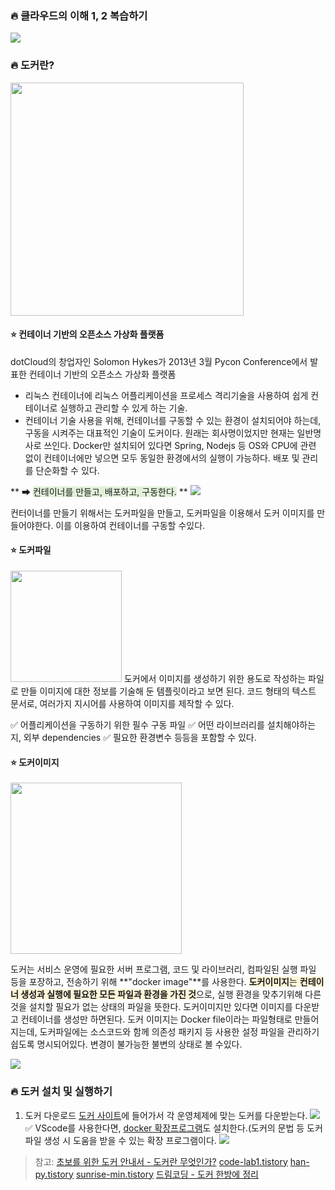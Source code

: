 ### 🔥 클라우드의 이해 1, 2 복습하기

![](https://velog.velcdn.com/images/eugenieseo16/post/df67a717-662c-422e-8507-9ab6df4c077a/image.jpg)

### 🔥 도커란?

<img src="https://velog.velcdn.com/images/eugenieseo16/post/61f30743-7af0-480f-b35f-298cebe1818e/image.png" title="" alt="" width="373">

#### ⭐ **컨테이너 기반의 오픈소스 가상화 플랫폼**

dotCloud의 창업자인 Solomon Hykes가 2013년 3월 Pycon Conference에서 발표한 컨테이너 기반의 오픈소스 가상화 플랫폼

- 리눅스 컨테이너에 리눅스 어플리케이션을 프로세스 격리기술을 사용하여 쉽게 컨테이너로 실행하고 관리할 수 있게 하는 기술.
- 컨테이너 기술 사용을 위해, 컨테이너를 구동할 수 있는 환경이 설치되어야 하는데, 구동을 시켜주는 대표적인 기술이 도커이다. 원래는 회사명이었지만 현재는 일반명사로 쓰인다. Docker만 설치되어 있다면 Spring, Nodejs 등 OS와 CPU에 관련 없이 컨테이너에만 넣으면 모두 동일한 환경에서의 실행이 가능하다. 배포 및 관리를 단순화할 수 있다.

** ➡ <span style="background-color:#e2f0d9;">  컨테이너를 만들고, 배포하고, 구동한다.</span> **
![](https://velog.velcdn.com/images/eugenieseo16/post/2b020237-4394-4365-b238-107d541a39f1/image.png)

컨터이너를 만들기 위해서는 도커파일을 만들고, 도커파일을 이용해서 도커 이미지를 만들어야한다. 이를 이용하여 컨테이너를 구동할 수있다.

#### ⭐ 도커파일

<img src="https://velog.velcdn.com/images/eugenieseo16/post/b206b530-434b-4b27-8093-9a89e286310b/image.png" title="" alt="" width="178">
도커에서 이미지를 생성하기 위한 용도로 작성하는 파일로 만들 이미지에 대한 정보를 기술해 둔 템플릿이라고 보면 된다. 코드 형태의 텍스트 문서로, 여러가지 지시어를 사용하여 이미지를 제작할 수 있다.

✅ 어플리케이션을 구동하기 위한 필수 구동 파일
✅ 어떤 라이브러리를 설치해야하는지, 외부 dependencies
✅ 필요한 환경변수
등등을 포함할 수 있다.

#### ⭐ 도커이미지

<img src="https://velog.velcdn.com/images/eugenieseo16/post/b8f68db1-eff9-4636-a1f2-8b54068a280e/image.png" title="" alt="" width="274">

도커는 서비스 운영에 필요한 서버 프로그램, 코드 및 라이브러리, 컴파일된 실행 파일 등을 포장하고, 전송하기 위해 **"docker image"**를 사용한다. 
<span style="background-color:#fff5d8;"> **도커이미지**는 **컨테이너 생성과 실행에 필요한 모든 파일과 환경을 가진 것**</span>으로, 실행 환경을 맞추기위해 다른것을 설치할 필요가 없는 상태의 파일을 뜻한다. 도커이미지만 있다면 이미지를 다운받고 컨테이너를 생성만 하면된다. 도커 이미지는 Docker file이라는 파일형태로 만들어지는데, 도커파일에는 소스코드와 함께 의존성 패키지 등 사용한 설정 파일을 관리하기 쉽도록 명시되어있다.
변경이 불가능한 불변의 상태로 볼 수있다.

![](https://velog.velcdn.com/images/eugenieseo16/post/8bf8cbf8-9b70-4790-9adf-991c7e1ad186/image.png)

### 🔥 도커 설치 및 실행하기

1. 도커 다운로드
   [도커 사이트](https://www.docker.com/)에 들어가서 각 운영체제에 맞는 도커를 다운받는다.
   ![](https://velog.velcdn.com/images/eugenieseo16/post/02e1298f-8b82-48c3-a8a5-1168b30d809a/image.gif)
   ✅ VScode를 사용한다면, [docker 확장프로그램](https://marketplace.visualstudio.com/items?itemName=ms-azuretools.vscode-docker)도 설치한다.(도커의 문법 등 도커 파일 생성 시 도움을 받을 수 있는 확장 프로그램이다.
   ![](https://velog.velcdn.com/images/eugenieseo16/post/8dad9dc7-c8ac-4744-9525-f48f437df43c/image.png)

> 참고:
> [초보를 위한 도커 안내서 - 도커란 무엇인가?](https://subicura.com/2017/01/19/docker-guide-for-beginners-1.html)
> [code-lab1.tistory](https://code-lab1.tistory.com/236)
> [han-py.tistory](https://han-py.tistory.com/494)
> [sunrise-min.tistory](https://sunrise-min.tistory.com/entry/Docker-Container%EC%99%80-Image%EB%9E%80-%EB%AC%B4%EC%97%87%EC%9D%B8%EA%B0%80)
> [드림코딩 - 도커 한방에 정리](https://www.youtube.com/watch?v=LXJhA3VWXFA)
